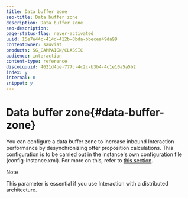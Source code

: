 ```yaml
---
title: Data buffer zone
seo-title: Data buffer zone
description: Data buffer zone
seo-description: 
page-status-flag: never-activated
uuid: 15e7e44c-414d-412b-8bda-bbecea49da99
contentOwner: sauviat
products: SG_CAMPAIGN/CLASSIC
audience: interaction
content-type: reference
discoiquuid: 4621d4be-777c-4c2c-b3b4-4c1e10a5a5b2
index: y
internal: n
snippet: y
---
```


# Data buffer zone{#data-buffer-zone}

You can configure a data buffer zone to increase inbound Interaction performance by desynchronizing offer proposition calculations. This configuration is to be carried out in the instance's own configuration file (config-Instance.xml). For more on this, refer to [this section](../../installation/using/interaction---data-buffer.md).

>[!NOTE]
>
>This parameter is essential if you use Interaction with a distributed architecture.

